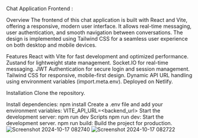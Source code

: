 Chat Application Frontend :

Overview
The frontend of this chat application is built with React and Vite, offering a responsive, modern user interface. It allows real-time messaging, user authentication, and smooth navigation between conversations. The design is implemented using Tailwind CSS for a seamless user experience on both desktop and mobile devices.

Features
React with Vite for fast development and optimized performance.
Zustand for lightweight state management.
Socket.IO for real-time messaging.
JWT Authentication for secure login and session management.
Tailwind CSS for responsive, mobile-first design.
Dynamic API URL handling using environment variables (import.meta.env).
Deployed on Netlify.

Installation
Clone the repository.

Install dependencies:
npm install
Create a .env file and add your environment variables:
VITE_API_URL=<backend_url>
Start the development server:
npm run dev
Scripts
npm run dev: Start the development server.
npm run build: Build the project for production.
![Screenshot 2024-10-17 082740](https://github.com/user-attachments/assets/9869417b-5073-4c02-9107-0988c7cc0318)
![Screenshot 2024-10-17 082722](https://github.com/user-attachments/assets/7bec178c-ece0-4bd5-a97c-ce9fa46589df)
